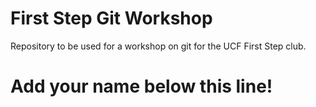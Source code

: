 # First Step Git Workshop
Repository to be used for a workshop on git for the UCF First Step club.

# Add your name below this line!
